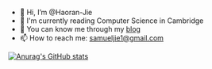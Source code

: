 - 👋 Hi, I’m @Haoran-Jie
- 📔 I'm currently reading Computer Science in Cambridge
- 💞️ You can know me through my [blog](https://haoran-jie.github.io/)
- 📫 How to reach me: samueljie1@gmail.com


[![Anurag's GitHub stats](https://github-readme-stats.vercel.app/api?username=Haoran-Jie&show_icons=true&count_private=true&theme=panda)](https://github.com/anuraghazra/github-readme-stats)
<!---
Haoran-Jie/Haoran-Jie is a ✨ special ✨ repository because its `README.md` (this file) appears on your GitHub profile.
You can click the Preview link to take a look at your changes.
--->
